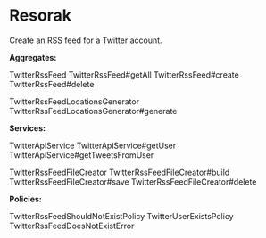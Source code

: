 # Resorak

Create an RSS feed for a Twitter account.

**Aggregates:**

TwitterRssFeed
TwitterRssFeed#getAll
TwitterRssFeed#create
TwitterRssFeed#delete

TwitterRssFeedLocationsGenerator
TwitterRssFeedLocationsGenerator#generate

**Services:**

TwitterApiService
TwitterApiService#getUser
TwitterApiService#getTweetsFromUser

TwitterRssFeedFileCreator
TwitterRssFeedFileCreator#build
TwitterRssFeedFileCreator#save
TwitterRssFeedFileCreator#delete

**Policies:**

TwitterRssFeedShouldNotExistPolicy
TwitterUserExistsPolicy
TwitterRssFeedDoesNotExistError
